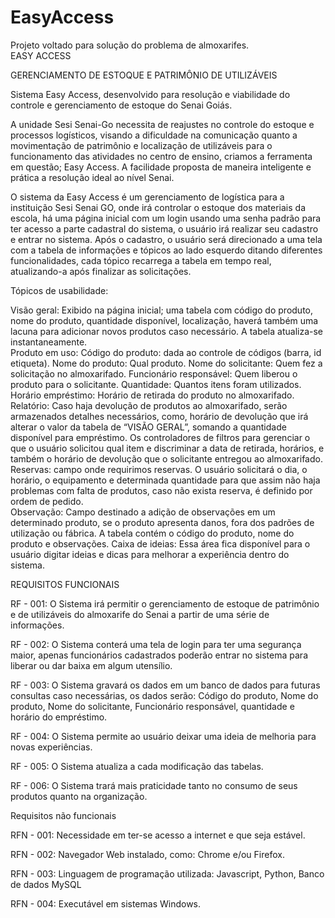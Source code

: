 # EasyAccess
Projeto voltado para solução do problema de almoxarifes.
<br> 
EASY ACCESS

GERENCIAMENTO DE ESTOQUE E PATRIMÔNIO DE UTILIZÁVEIS



Sistema Easy Access, desenvolvido para resolução e viabilidade do controle e gerenciamento de estoque do Senai Goiás.


A unidade  Sesi Senai-Go necessita de reajustes no controle do estoque e processos logísticos, visando a dificuldade na comunicação quanto a movimentação de patrimônio e localização de utilizáveis para o funcionamento das atividades no centro de ensino, criamos a ferramenta em questão; Easy Access. A facilidade proposta de maneira inteligente e prática a resolução ideal ao nível Senai.

O sistema da Easy Access é um gerenciamento de logística para a instituição Sesi Senai GO, onde irá controlar o estoque dos materiais da escola, há uma página inicial com um login usando uma senha padrão para ter acesso a parte cadastral do sistema, o usuário irá realizar seu cadastro e entrar no sistema. Após o cadastro, o usuário será direcionado a uma tela com a tabela de informações e tópicos ao lado esquerdo ditando diferentes funcionalidades, cada tópico recarrega a tabela em tempo real, atualizando-a após finalizar as solicitações.

Tópicos de usabilidade: 

Visão geral: Exibido na página inicial; uma tabela com código do produto, nome do produto, quantidade disponível, localização, haverá também uma lacuna para adicionar novos produtos caso necessário. A tabela atualiza-se instantaneamente. 
<br>Produto em uso: Código do produto: dada ao controle de códigos (barra, id etiqueta).
Nome do produto: Qual produto.
Nome do solicitante: Quem fez a solicitação no almoxarifado.
Funcionário responsável: Quem liberou o produto para o solicitante.
Quantidade: Quantos itens foram utilizados. 
Horário empréstimo: Horário de retirada do produto no almoxarifado.
<br>	Relatório: Caso haja devolução de produtos ao almoxarifado, serão armazenados detalhes necessários, como, horário de devolução que irá alterar o valor da tabela de “VISÃO GERAL”, somando a quantidade disponível para empréstimo. Os controladores  de filtros para gerenciar o que o usuário solicitou qual item e discriminar a data de retirada, horários, e também o horário de devolução que o solicitante entregou ao almoxarifado.
<br>	Reservas: campo onde requirimos reservas. O usuário solicitará o dia, o horário, o equipamento e determinada quantidade para que assim não haja problemas com falta de produtos, caso não exista reserva, é definido por ordem de pedido.
<br>	Observação: Campo destinado a adição de observações em um determinado produto, se o produto apresenta danos, fora dos padrões de utilização ou fábrica. A tabela contém o código do produto, nome do produto e observações.
	Caixa de ideias: Essa área fica disponível para o usuário digitar ideias e dicas para melhorar a experiência dentro do sistema. 


REQUISITOS FUNCIONAIS

RF - 001: O Sistema irá permitir o gerenciamento de estoque de patrimônio e de utilizáveis do almoxarife do Senai a partir de uma série de informações.

RF - 002: O Sistema conterá uma tela de login para ter uma segurança maior, apenas funcionários cadastrados poderão entrar no sistema para liberar ou dar baixa em algum utensílio.
 
RF - 003: O Sistema gravará os dados em um banco de dados para futuras consultas caso necessárias, os dados serão: Código 
do produto, Nome do produto, Nome do solicitante, Funcionário responsável, quantidade e horário do empréstimo.

RF - 004: O Sistema permite ao usuário deixar uma ideia de melhoria para novas experiências.

RF - 005: O Sistema atualiza a cada modificação das tabelas.

RF - 006: O Sistema trará mais praticidade  tanto no consumo de seus produtos quanto na organização.

Requisitos não funcionais

RFN - 001: Necessidade em ter-se acesso a internet e que seja estável.

RFN - 002: Navegador Web instalado, como: Chrome e/ou Firefox.

RFN - 003: Linguagem de programação utilizada: Javascript, Python, Banco de dados MySQL

RFN - 004: Executável em sistemas Windows.

